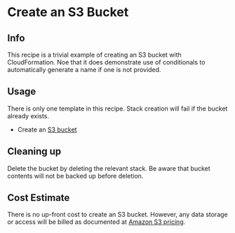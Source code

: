 # Create an S3 Bucket

## Info

This recipe is a trivial example of creating an S3 bucket with CloudFormation. Noe that it does demonstrate use of conditionals to automatically generate a name if one is not provided. 

## Usage

There is only one template in this recipe. Stack creation will fail if the bucket already exists.

* Create an [S3 bucket](https://console.aws.amazon.com/cloudformation/home?region=us-east-2#/stacks/create/review?stackName=s3-simple&templateURL=https://aws-hpc-recipes.s3.us-east-1.amazonaws.com/main/recipes/storage/s3_demo_bucket/assets/main.yaml)

## Cleaning up

Delete the bucket by deleting the relevant stack. Be aware that bucket contents will not be backed up before deletion. 

## Cost Estimate

There is no up-front cost to create an S3 bucket. However, any data storage or access will be billed as documented at [Amazon S3 pricing](https://aws.amazon.com/s3/pricing/).
